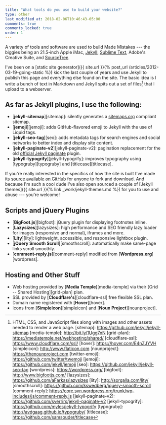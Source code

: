 ```yaml
---
title: "What tools do you use to build your website?"
type: other
last_modified_at: 2018-02-06T10:46:43-05:00
comments: true
comments_locked: true
order: 1
---
```


A variety of tools and software are used to build Made Mistakes --- the biggies being an 21.5-inch Apple iMac, [Jekyll](http://jekyllrb.com), [Sublime Text](http://www.sublimetext.com), Adobe's Creative Suite, and [SourceTree](https://www.sourcetreeapp.com/).

I've been on a [static site generator]({{ site.url }}{% post_url /articles/2012-03-19-going-static %}) kick the last couple of years and use Jekyll to publish this page and everything else found on the site. The basic idea is I write a bunch of text in Markdown and Jekyll spits out a set of files[^files] that I upload to a webserver.

## As far as Jekyll plugins, I use the following:

- [**jekyll-sitemap**][sitemap]: silently generates a [sitemaps.org](http://www.sitemaps.org/) compliant sitemap.
- [**jemoji**][jemoji]: adds GitHub-flavored emoji to Jekyll with the use of Liquid tags.
- [**jekyll-seo-tag**][seo]: adds metadata tags for search engines and social networks to better index and display site content.
- [**jekyll-paginate-v2**][jekyll-paginate-v2]: pagination replacement for the old [official Jekyll paginate](https://github.com/jekyll/jekyll-paginate) plugin.
- [**jekyll-typogrify**][jekyll-typogrify]: improves typography using [typogruby][typogruby] and [titlecase][titlecase].

If you're really interested in the specifics of how the site is built I've made its [source available on GitHub](https://github.com/mmistakes/made-mistakes-jekyll) for anyone to fork and download. And because I'm such a cool dude I've also open sourced a couple of [Jekyll themes]({{ site.url }}{% link _work/jekyll-themes.md %}) for you to use and abuse --- you're welcome!

## Scripts and jQuery Plugins

- [**BigFoot.js**][bigfoot]: jQuery plugin for displaying footnotes inline.
- [**Lazysizes**][lazysizes]: high performance and SEO friendly lazy loader for images (responsive and normal), iframes and more.
- [**Lity**][lity]: lightweight, accessible, and responsive lightbox plugin.
- [**jQuery Smooth Scroll**][smoothscroll]: automatically make same-page links scroll smoothly.
- [**comment-reply.js**][comment-reply] modified from [**Wordpress.org**][wordpress].

## Hosting and Other Stuff

- Web hosting provided by [**Media Temple**][media-temple] via their [Grid -- Shared Hosting][grid-plan] plan.
- SSL provided by [**Cloudflare's**][cloudflare-ssl] free flexible SSL plan.
- Domain name registered with [**Hover**][hover].
- Icons from [**SimpleIcon**][simpleicon] and [**Noun Project**][nounproject].

[^files]: HTML, CSS, and JavaScript files along with images and other assets needed to render a web page.
[sitemap]: https://github.com/jekyll/jekyll-sitemap
[media-temple]: http://bit.ly/1Ugg7nN
[grid-plan]: https://mediatemple.net/webhosting/shared/
[cloudflare-ssl]: https://www.cloudflare.com/ssl/
[hover]: https://hover.com/E4nZJYVH
[simpleicon]: http://www.flaticon.com
[nounproject]: https://thenounproject.com
[twitter-emoji]: https://github.com/twitter/twemoji
[jemoji]: https://github.com/jekyll/jemoji
[seo]: https://github.com/jekyll/jekyll-seo-tag
[wordpress]: https://wordpress.org/
[bigfoot]: http://www.bigfootjs.com/
[lazysizes]: https://github.com/aFarkas/lazysizes
[lity]: http://sorgalla.com/lity/
[smoothscroll]: https://github.com/kswedberg/jquery-smooth-scroll
[comment-reply]: https://core.svn.wordpress.org/trunk/wp-includes/js/comment-reply.js
[jekyll-paginate-v2]: https://github.com/sverrirs/jekyll-paginate-v2
[jekyll-typogrify]: https://github.com/myles/jekyll-typogrify
[typogruby]: http://avdgaag.github.io/typogruby/
[titlecase]: https://github.com/samsouder/titlecase
